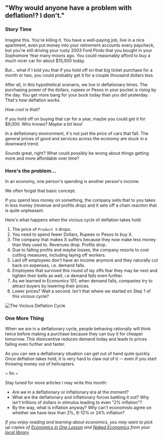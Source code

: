 ## "Why would anyone have a problem with deflation!? I don't."


### Story Time

Imagine this. You're killing it. You have a well-paying job, live in a nice apartment, even put money into your retirement accounts every paycheck, but you're still driving your rusty 2003 Ford Pindo that you bought in your Sophomore Year many moons ago. You could reasonably afford to buy a much nicer car for about $15,000 today.

But... what if I told you that if you hold off on that big ticket purchase for a month or two, you could probably get it for a couple thousand dollars less. 

After all, in this hypothetical scenario, we live in deflationary times. The purchasing power of the dollars, rupees or Pesos in your pocket is rising by the day. You get more bang for your buck today than you did yesterday. That's how deflation works.

*How cool is that?*

If you hold off on buying that car for a year, maybe you could get it for $9,000. Who knows? Maybe a bit less!

In a deflationary environment, it's not just the price of cars that fall. The general prices of good and services across the economy are stuck in a downward trend.

Sounds great, right? What could possibly be wrong about things getting more and more affordable over time?


### Here's the problem...

In an economy, one person's spending is another person's income.

We often forget that basic concept.

If you spend less money on something, the company sells that to you takes in less money (revenue and profits drop) and it sets off a chain reaction that is quite unpleasant.

Here's what happens when the vicious cycle of deflation takes hold:

1. The price of `Product X` drops. 
2. You need to spend fewer Dollars, Rupees or Pesos to buy X.
3. The company that makes X suffers because they now make less money than they used to. Revenues drop. Profits drop.
4. Due to falling profits and maybe losses, the company resorts to cost cutting measures, including laying off workers.
5. Laid off employees don't have an income anymore and they naturally cut back on expenses, i.e. demand falls.
6. Employees that survived this round of lay offs fear they may be next and tighten their belts as well, i.e demand falls even further.
7. As we learned in Economics 101, when demand falls, companies try to attract buyers by lowering their prices.
8. Lower prices? Wait a second. Isn't that where we started on Step 1 of this vicious cycle?

![The Vicious Deflation Cycle](https://i.imgur.com/322UM1t.gif)

### One More Thing
When we are in a deflationary cycle, people behaving rationally will think twice before making a purchase because they can buy it for cheaper tomorrow. This disincentive reduces demand today and leads to prices falling even further and faster.

As you can see a deflationary situation can get out of hand quite quickly. Once deflation takes hold, it is very hard to claw out of it -- even if you start throwing money out of helicopters.

~ fin ~

Stay tuned for more articles I may write this month:
* Are we in a deflationary or inflationary era at the moment? 
* What are the deflationary and inflationary forces battling it out? Why isn't trillions of dollars in stimulus leading to even "2% inflation"?
* By the way, what is inflation anyway? Why can't economists agree on whether we have less than 2%, 8-12% or 24% inflation?

*If you enjoy reading and learning about economics, you may want to pick up copies of [Economics in One Lesson](https://www.amazon.ca/Economics-One-Lesson-Shortest-Understand/dp/0517548232) and [Naked Economics](https://www.amazon.ca/Naked-Economics-Undressing-Dismal-Science/dp/0393356493/) from your [local library](https://www.amazon.ca/).*



